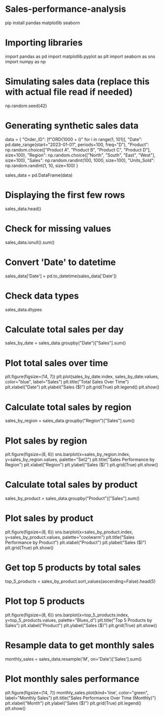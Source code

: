 # Sales-performance-analysis
pip install pandas matplotlib seaborn
# Importing libraries
import pandas as pd
import matplotlib.pyplot as plt
import seaborn as sns
import numpy as np

# Simulating sales data (replace this with actual file read if needed)
np.random.seed(42)

# Generating synthetic sales data
data = {
    "Order_ID": [f"ORD{1000 + i}" for i in range(1, 101)],
    "Date": pd.date_range(start="2023-01-01", periods=100, freq="D"),
    "Product": np.random.choice(["Product A", "Product B", "Product C", "Product D"], size=100),
    "Region": np.random.choice(["North", "South", "East", "West"], size=100),
    "Sales": np.random.randint(100, 1000, size=100),
    "Units_Sold": np.random.randint(1, 10, size=100)
}

sales_data = pd.DataFrame(data)

# Displaying the first few rows
sales_data.head()
# Check for missing values
sales_data.isnull().sum()

# Convert 'Date' to datetime
sales_data['Date'] = pd.to_datetime(sales_data['Date'])

# Check data types
sales_data.dtypes
# Calculate total sales per day
sales_by_date = sales_data.groupby("Date")["Sales"].sum()

# Plot total sales over time
plt.figure(figsize=(14, 7))
plt.plot(sales_by_date.index, sales_by_date.values, color="blue", label="Sales")
plt.title("Total Sales Over Time")
plt.xlabel("Date")
plt.ylabel("Sales ($)")
plt.grid(True)
plt.legend()
plt.show()
# Calculate total sales by region
sales_by_region = sales_data.groupby("Region")["Sales"].sum()

# Plot sales by region
plt.figure(figsize=(8, 6))
sns.barplot(x=sales_by_region.index, y=sales_by_region.values, palette="Set2")
plt.title("Sales Performance by Region")
plt.xlabel("Region")
plt.ylabel("Sales ($)")
plt.grid(True)
plt.show()
# Calculate total sales by product
sales_by_product = sales_data.groupby("Product")["Sales"].sum()

# Plot sales by product
plt.figure(figsize=(8, 6))
sns.barplot(x=sales_by_product.index, y=sales_by_product.values, palette="coolwarm")
plt.title("Sales Performance by Product")
plt.xlabel("Product")
plt.ylabel("Sales ($)")
plt.grid(True)
plt.show()
# Get top 5 products by total sales
top_5_products = sales_by_product.sort_values(ascending=False).head(5)

# Plot top 5 products
plt.figure(figsize=(8, 6))
sns.barplot(x=top_5_products.index, y=top_5_products.values, palette="Blues_d")
plt.title("Top 5 Products by Sales")
plt.xlabel("Product")
plt.ylabel("Sales ($)")
plt.grid(True)
plt.show()
# Resample data to get monthly sales
monthly_sales = sales_data.resample('M', on='Date')['Sales'].sum()

# Plot monthly sales performance
plt.figure(figsize=(14, 7))
monthly_sales.plot(kind='line', color="green", label="Monthly Sales")
plt.title("Sales Performance Over Time (Monthly)")
plt.xlabel("Month")
plt.ylabel("Sales ($)")
plt.grid(True)
plt.legend()
plt.show()
